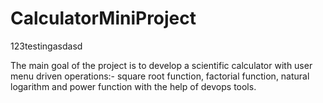 # CalculatorMiniProject
123testingasdasd


The main goal of the project is to develop a scientific calculator with user menu driven operations:- square root function, factorial function, natural logarithm and power function with the help of devops tools.
